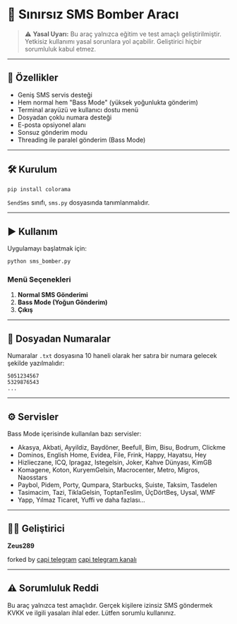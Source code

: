 # 📱 Sınırsız SMS Bomber Aracı

> ⚠️ **Yasal Uyarı:** Bu araç yalnızca eğitim ve test amaçlı geliştirilmiştir. Yetkisiz kullanımı yasal sorunlara yol açabilir. Geliştirici hiçbir sorumluluk kabul etmez.

---

## 🚀 Özellikler

- Geniş SMS servis desteği
- Hem normal hem "Bass Mode" (yüksek yoğunlukta gönderim)
- Terminal arayüzü ve kullanıcı dostu menü
- Dosyadan çoklu numara desteği
- E-posta opsiyonel alanı
- Sonsuz gönderim modu
- Threading ile paralel gönderim (Bass Mode)

---

## 🛠 Kurulum

```bash
pip install colorama
```

`SendSms` sınıfı, `sms.py` dosyasında tanımlanmalıdır.

---

## ▶️ Kullanım

Uygulamayı başlatmak için:

```bash
python sms_bomber.py
```

### Menü Seçenekleri

1. **Normal SMS Gönderimi**  
2. **Bass Mode (Yoğun Gönderim)**  
3. **Çıkış**

---

## 📂 Dosyadan Numaralar

Numaralar `.txt` dosyasına 10 haneli olarak her satıra bir numara gelecek şekilde yazılmalıdır:

```
5051234567
5329876543
...
```

---

## ⚙️ Servisler

Bass Mode içerisinde kullanılan bazı servisler:

- Akasya, Akbati, Ayyildiz, Baydöner, Beefull, Bim, Bisu, Bodrum, Clickme
- Dominos, English Home, Evidea, File, Frink, Happy, Hayatsu, Hey
- Hizlieczane, ICQ, Ipragaz, Istegelsin, Joker, Kahve Dünyası, KimGB
- Komagene, Koton, KuryemGelsin, Macrocenter, Metro, Migros, Naosstars
- Paybol, Pidem, Porty, Qumpara, Starbucks, Suiste, Taksim, Tasdelen
- Tasimacim, Tazi, TiklaGelsin, ToptanTeslim, ÜçDörtBeş, Uysal, WMF
- Yapp, Yılmaz Ticaret, Yuffi ve daha fazlası...

---

## 👨‍💻 Geliştirici

**Zeus289**  

forked by 
[capi telegram](t.me/capiyedek)
[capi telegram kanalı](https://t.me/capiyedek_support)


---

## ⚠️ Sorumluluk Reddi

Bu araç yalnızca test amaçlıdır. Gerçek kişilere izinsiz SMS göndermek KVKK ve ilgili yasaları ihlal eder. Lütfen sorumlu kullanınız.







